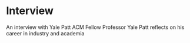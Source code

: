 # Interview
An interview with Yale Patt
ACM Fellow Professor Yale Patt reflects on his career in industry and academia
